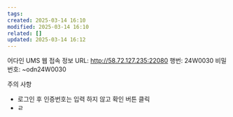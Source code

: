 ```yaml
---
tags: 
created: 2025-03-14 16:10
modified: 2025-03-14 16:10
related: []
updated: 2025-03-14 16:12
---
```

어다인 UMS 웹 접속 정보
URL: http://58.72.127.235:22080
행번: 24W0030
비밀번호: ~odn24W0030

주의 사항
- 로그인 후 인증번호는 입력 하지 않고 확인 버튼 클릭
- ㄹ